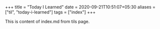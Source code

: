 +++
title = "Today I Learned"
date = 2020-09-21T10:51:07+05:30
aliases = ["til", "today-i-learned"]
tags = ["index"]
+++

This is content of index.md from tils page.
